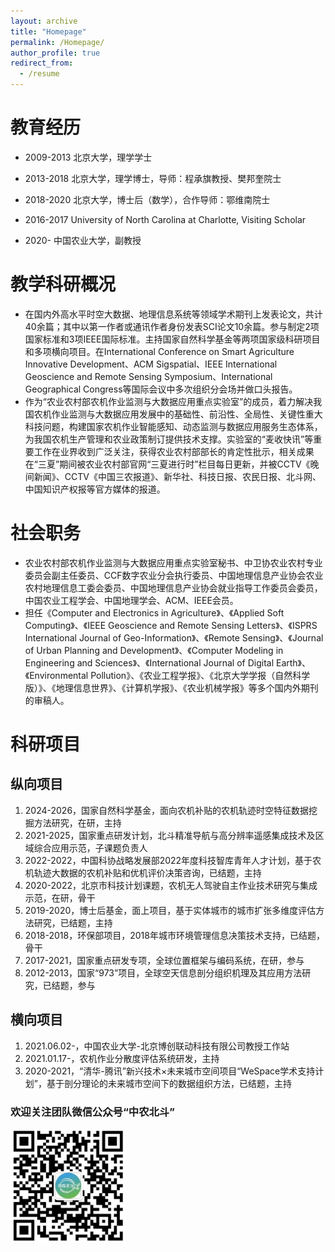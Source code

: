 ```yaml
---
layout: archive
title: "Homepage"
permalink: /Homepage/
author_profile: true
redirect_from:
  - /resume
---
```


教育经历
======
* 2009-2013 北京大学，理学学士

* 2013-2018 北京大学，理学博士，导师：程承旗教授、樊邦奎院士

* 2018-2020 北京大学，博士后（数学），合作导师：鄂维南院士

* 2016-2017 University of North Carolina at Charlotte, Visiting Scholar

* 2020-   中国农业大学，副教授

  
教学科研概况
======
* 在国内外高水平时空大数据、地理信息系统等领域学术期刊上发表论文，共计40余篇；其中以第一作者或通讯作者身份发表SCI论文10余篇。参与制定2项国家标准和3项IEEE国际标准。主持国家自然科学基金等两项国家级科研项目和多项横向项目。在International Conference on Smart Agriculture Innovative Development、ACM Sigspatial、IEEE International Geoscience and Remote Sensing Symposium、International Geographical Congress等国际会议中多次组织分会场并做口头报告。
* 作为“农业农村部农机作业监测与大数据应用重点实验室”的成员，着力解决我国农机作业监测与大数据应用发展中的基础性、前沿性、全局性、关键性重大科技问题，构建国家农机作业智能感知、动态监测与数据应用服务生态体系，为我国农机生产管理和农业政策制订提供技术支撑。实验室的“麦收快讯”等重要工作在业界收到广泛关注，获得农业农村部部长的肯定性批示，相关成果在“三夏”期间被农业农村部官网“三夏进行时”栏目每日更新，并被CCTV《晚间新闻》、CCTV《中国三农报道》、新华社、科技日报、农民日报、北斗网、中国知识产权报等官方媒体的报道。



社会职务
======
* 农业农村部农机作业监测与大数据应用重点实验室秘书、中卫协农业农村专业委员会副主任委员、CCF数字农业分会执行委员、中国地理信息产业协会农业农村地理信息工委会委员、中国地理信息产业协会就业指导工作委员会委员，中国农业工程学会、中国地理学会、ACM、IEEE会员。
* 担任《Computer and Electronics in Agriculture》、《Applied Soft Computing》、《IEEE Geoscience and Remote Sensing Letters》、《ISPRS International Journal of Geo-Information》、《Remote Sensing》、《Journal of Urban Planning and Development》、《Computer Modeling in Engineering and Sciences》、《International Journal of Digital Earth》、《Environmental Pollution》、《农业工程学报》、《北京大学学报（自然科学版）》、《地理信息世界》、《计算机学报》、《农业机械学报》等多个国内外期刊的审稿人。





科研项目
======
## 纵向项目

  1. 2024-2026，国家自然科学基金，面向农机补贴的农机轨迹时空特征数据挖掘方法研究，在研，主持
  2. 2021-2025，国家重点研发计划，北斗精准导航与高分辨率遥感集成技术及区域综合应用示范，子课题负责人
  3. 2022-2022，中国科协战略发展部2022年度科技智库青年人才计划，基于农机轨迹大数据的农机补贴和优机评价决策咨询，已结题，主持
  4. 2020-2022，北京市科技计划课题，农机无人驾驶自主作业技术研究与集成示范，在研，骨干  
  5. 2019-2020，博士后基金，面上项目，基于实体城市的城市扩张多维度评估方法研究，已结题，主持  
  6. 2018-2018，环保部项目，2018年城市环境管理信息决策技术支持，已结题，骨干  
  7. 2017-2021，国家重点研发专项，全球位置框架与编码系统，在研，参与  
  8. 2012-2013，国家“973”项目，全球空天信息剖分组织机理及其应用方法研究，已结题，参与

## 横向项目

  1. 2021.06.02-，中国农业大学-北京博创联动科技有限公司教授工作站   
  2. 2021.01.17-，农机作业分散度评估系统研发，主持
  3. 2020-2021，“清华-腾讯”新兴技术×未来城市空间项目“WeSpace学术支持计划”，基于剖分理论的未来城市空间下的数据组织方法，已结题，主持  


### 欢迎关注团队微信公众号“中农北斗”
![avatar](/images/中农北斗.png)

